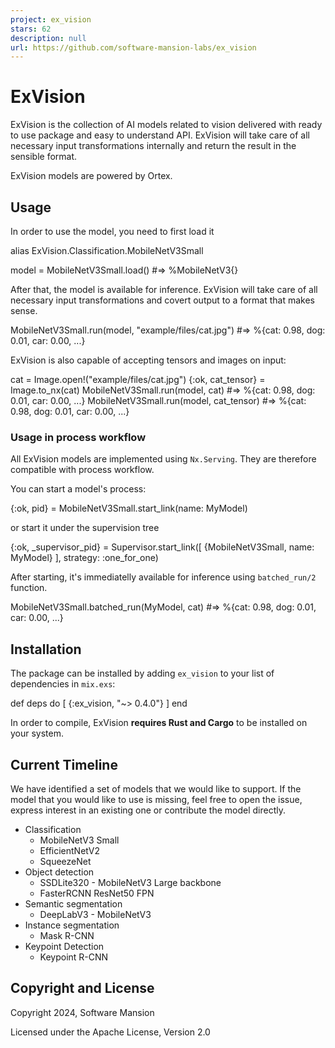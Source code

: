 ```yaml
---
project: ex_vision
stars: 62
description: null
url: https://github.com/software-mansion-labs/ex_vision
---
```


ExVision
========

ExVision is the collection of AI models related to vision delivered with ready to use package and easy to understand API. ExVision will take care of all necessary input transformations internally and return the result in the sensible format.

ExVision models are powered by Ortex.

Usage
-----

In order to use the model, you need to first load it

alias ExVision.Classification.MobileNetV3Small

model \= MobileNetV3Small.load() #=> %MobileNetV3{}

After that, the model is available for inference. ExVision will take care of all necessary input transformations and covert output to a format that makes sense.

MobileNetV3Small.run(model, "example/files/cat.jpg") #=> %{cat: 0.98, dog: 0.01, car: 0.00, ...}

ExVision is also capable of accepting tensors and images on input:

cat \= Image.open!("example/files/cat.jpg")
{:ok, cat\_tensor} \= Image.to\_nx(cat)
MobileNetV3Small.run(model, cat) #=> %{cat: 0.98, dog: 0.01, car: 0.00, ...}
MobileNetV3Small.run(model, cat\_tensor) #=> %{cat: 0.98, dog: 0.01, car: 0.00, ...}

### Usage in process workflow

All ExVision models are implemented using `Nx.Serving`. They are therefore compatible with process workflow.

You can start a model's process:

{:ok, pid} \= MobileNetV3Small.start\_link(name: MyModel)

or start it under the supervision tree

{:ok, \_supervisor\_pid} \= Supervisor.start\_link(\[
  {MobileNetV3Small, name: MyModel}
\], strategy: :one\_for\_one)

After starting, it's immediatelly available for inference using `batched_run/2` function.

MobileNetV3Small.batched\_run(MyModel, cat) #=> %{cat: 0.98, dog: 0.01, car: 0.00, ...}

Installation
------------

The package can be installed by adding `ex_vision` to your list of dependencies in `mix.exs`:

def deps do
  \[
    {:ex\_vision, "~> 0.4.0"}
  \]
end

In order to compile, ExVision **requires Rust and Cargo** to be installed on your system.

Current Timeline
----------------

We have identified a set of models that we would like to support. If the model that you would like to use is missing, feel free to open the issue, express interest in an existing one or contribute the model directly.

-   Classification
    -   MobileNetV3 Small
    -   EfficientNetV2
    -   SqueezeNet
-   Object detection
    -   SSDLite320 - MobileNetV3 Large backbone
    -   FasterRCNN ResNet50 FPN
-   Semantic segmentation
    -   DeepLabV3 - MobileNetV3
-   Instance segmentation
    -   Mask R-CNN
-   Keypoint Detection
    -   Keypoint R-CNN

Copyright and License
---------------------

Copyright 2024, Software Mansion

Licensed under the Apache License, Version 2.0

